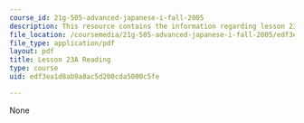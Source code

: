 ```yaml
---
course_id: 21g-505-advanced-japanese-i-fall-2005
description: This resource contains the information regarding lesson 23a reading.
file_location: /coursemedia/21g-505-advanced-japanese-i-fall-2005/edf3ea1d8ab9a8ac5d200cda5000c5fe_MIT21G_501F12_hw3_25b.pdf
file_type: application/pdf
layout: pdf
title: Lesson 23A Reading
type: course
uid: edf3ea1d8ab9a8ac5d200cda5000c5fe

---
```

None